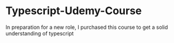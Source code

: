 # Typescript-Udemy-Course
In preparation for a new role, I purchased this course to get a solid understanding of typescript

